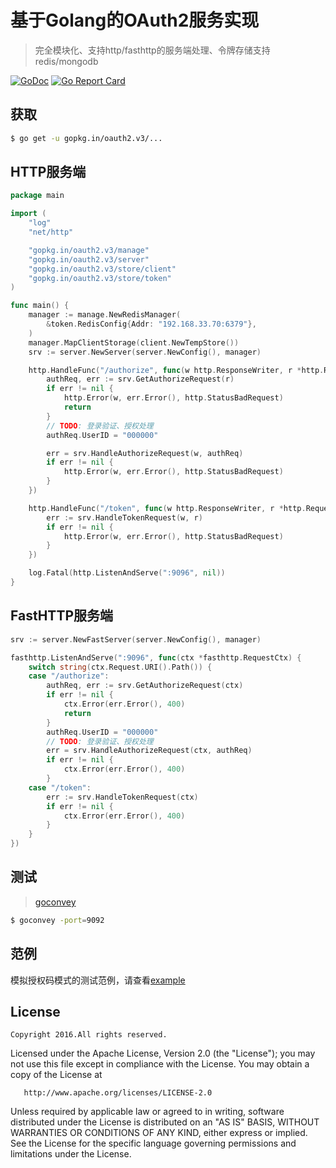 基于Golang的OAuth2服务实现
=======================

> 完全模块化、支持http/fasthttp的服务端处理、令牌存储支持redis/mongodb

[![GoDoc](https://godoc.org/gopkg.in/oauth2.v3?status.svg)](https://godoc.org/gopkg.in/oauth2.v3)
[![Go Report Card](https://goreportcard.com/badge/gopkg.in/oauth2.v3)](https://goreportcard.com/report/gopkg.in/oauth2.v3)

获取
----

``` bash
$ go get -u gopkg.in/oauth2.v3/...
```

HTTP服务端
--------

``` go
package main

import (
	"log"
	"net/http"

	"gopkg.in/oauth2.v3/manage"
	"gopkg.in/oauth2.v3/server"
	"gopkg.in/oauth2.v3/store/client"
	"gopkg.in/oauth2.v3/store/token"
)

func main() {
	manager := manage.NewRedisManager(
		&token.RedisConfig{Addr: "192.168.33.70:6379"},
	)
	manager.MapClientStorage(client.NewTempStore())
	srv := server.NewServer(server.NewConfig(), manager)

	http.HandleFunc("/authorize", func(w http.ResponseWriter, r *http.Request) {
		authReq, err := srv.GetAuthorizeRequest(r)
		if err != nil {
			http.Error(w, err.Error(), http.StatusBadRequest)
			return
		}
		// TODO: 登录验证、授权处理
        authReq.UserID = "000000"

		err = srv.HandleAuthorizeRequest(w, authReq)
		if err != nil {
			http.Error(w, err.Error(), http.StatusBadRequest)
		}
	})

	http.HandleFunc("/token", func(w http.ResponseWriter, r *http.Request) {
		err := srv.HandleTokenRequest(w, r)
		if err != nil {
			http.Error(w, err.Error(), http.StatusBadRequest)
		}
	})

	log.Fatal(http.ListenAndServe(":9096", nil))
}

```

FastHTTP服务端
-------------

``` go
srv := server.NewFastServer(server.NewConfig(), manager)

fasthttp.ListenAndServe(":9096", func(ctx *fasthttp.RequestCtx) {
	switch string(ctx.Request.URI().Path()) {
	case "/authorize":
		authReq, err := srv.GetAuthorizeRequest(ctx)
		if err != nil {
			ctx.Error(err.Error(), 400)
			return
		}
		authReq.UserID = "000000"
		// TODO: 登录验证、授权处理
		err = srv.HandleAuthorizeRequest(ctx, authReq)
		if err != nil {
			ctx.Error(err.Error(), 400)
		}
	case "/token":
		err := srv.HandleTokenRequest(ctx)
		if err != nil {
			ctx.Error(err.Error(), 400)
		}
	}
})
```

测试
----
> [goconvey](https://github.com/smartystreets/goconvey)

``` bash
$ goconvey -port=9092
```

范例
----

模拟授权码模式的测试范例，请查看[example](/example)


License
-------

```
Copyright 2016.All rights reserved.
```

Licensed under the Apache License, Version 2.0 (the "License"); you may not use this file except in compliance with the License. You may obtain a copy of the License at

```
   http://www.apache.org/licenses/LICENSE-2.0
```

Unless required by applicable law or agreed to in writing, software distributed under the License is distributed on an "AS IS" BASIS, WITHOUT WARRANTIES OR CONDITIONS OF ANY KIND, either express or implied. See the License for the specific language governing permissions and limitations under the License.
